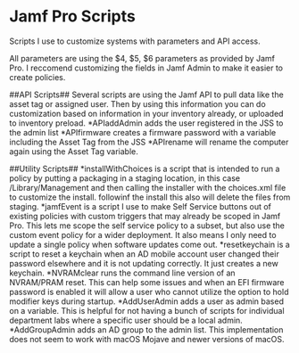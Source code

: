 # Jamf Pro Scripts
Scripts I use to customize systems with parameters and API access.

All parameters are using the $4, $5, $6 parameters as provided by Jamf Pro. I reccomend customizing the fields in Jamf Admin to make it easier to create policies.

##API Scripts##
Several scripts are using the Jamf API to pull data like the asset tag or assigned user. Then by using this information you can do customization based on information in your inventory already, or uploaded to inventory preload.
*APIaddAdmin adds the user registered in the JSS to the admin list
*APIfirmware creates a firmware password with a variable including the Asset Tag from the JSS
*APIrename will rename the computer again using the Asset Tag variable.

##Utility Scripts##
*installWithChoices is a script that is intended to run a policy by putting a packaging in a staging location, in this case /Library/Management and then calling the installer with the choices.xml file to customize the install. followinf the install this also will delete the files from staging.
*jamfEvent is a script I use to make Self Service buttons out of existing policies with custom triggers that may already be scoped in Jamf Pro. This lets me scope the self service policy to a subset, but also use the custom event policy for a wider deployment. It also means I only need to update a single policy when software updates come out.
*resetkeychain is a script to reset a keychain when an AD mobile account user changed their password elsewhere and it is not updating correctly. It just creates a new keychain.
*NVRAMclear runs the command line version of an NVRAM/PRAM reset. This can help some issues and when an EFI firmware password is enabled it will allow a user who cannot utilize the option to hold modifier keys during startup.
*AddUserAdmin adds a user as admin based on a variable. This is helpful for not having a bunch of scripts for individual department labs where a specific user should be a local admin.
*AddGroupAdmin adds an AD group to the admin list. This implementation does not seem to work with macOS Mojave and newer versions of macOS.